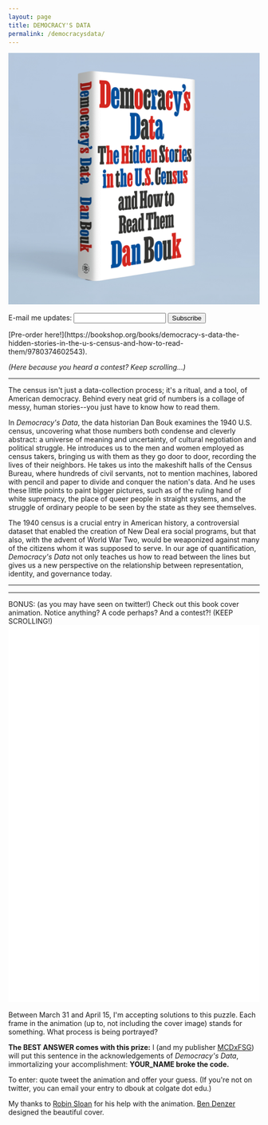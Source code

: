 ```yaml
---
layout: page
title: DEMOCRACY'S DATA
permalink: /democracysdata/
---
```


![a book stands on edge, against a blue background. The title of the book is in red, blue, and black on a white cover.](/images/DemocracysData_fancy_mockup.jpg)

<form
  action="https://buttondown.email/api/emails/embed-subscribe/danbouk"
  method="post"
  target="popupwindow"
  onsubmit="window.open('https://buttondown.email/danbouk', 'popupwindow')"
  class="embeddable-buttondown-form"
>

  <label for="bd-email">E-mail me updates:</label>
  <input type="email" name="email" id="bd-email" />
  <input type="submit" value="Subscribe" />
</form>

<p></p>
[Pre-order here!](https://bookshop.org/books/democracy-s-data-the-hidden-stories-in-the-u-s-census-and-how-to-read-them/9780374602543).

*(Here because you heard a contest? Keep scrolling...)*

<p></p>

<!---
---

"Who knew stories about government and statistics could be so engrossing?!?! Through beautiful storytelling, Bouk makes an esoteric infrastructure utterly enthralling. Democracy's Data takes you on a delightful journey, peeling back layers to help the reader see what lies behind the numbers.”
- danah boyd, partner at Microsoft Research and founder of Data & Society



"Dan Bouk has written an extraordinary new book.... *Democracy’s Data* tells the 'story' of the 1940 census, the 'hidden stories' that reveal the very ordinary day to day life of Americans in 1940, and how the census reverberated with the big newsworthy stories of the day:  Depression, imminent world war, race and inequality, technology and surveillance."
- Margo Anderson, author of *The American Census: A Social History*
--->

---


The census isn't just a data-collection process; it's a ritual, and a tool, of American democracy. Behind every neat grid of numbers is a collage of messy, human stories--you just have to know how to read them.

In *Democracy's Data*, the data historian Dan Bouk examines the 1940 U.S. census, uncovering what those numbers both condense and cleverly abstract: a universe of meaning and uncertainty, of cultural negotiation and political struggle. He introduces us to the men and women employed as census takers, bringing us with them as they go door to door, recording the lives of their neighbors. He takes us into the makeshift halls of the Census Bureau, where hundreds of civil servants, not to mention machines, labored with pencil and paper to divide and conquer the nation's data. And he uses these little points to paint bigger pictures, such as of the ruling hand of white supremacy, the place of queer people in straight systems, and the struggle of ordinary people to be seen by the state as they see themselves.

The 1940 census is a crucial entry in American history, a controversial dataset that enabled the creation of New Deal era social programs, but that also, with the advent of World War Two, would be weaponized against many of the citizens whom it was supposed to serve. In our age of quantification, *Democracy's Data* not only teaches us how to read between the lines but gives us a new perspective on the relationship between representation, identity, and governance today.

---
---

BONUS: (as you may have seen on twitter!)
Check out this book cover animation. Notice anything? A code perhaps? And a contest?! (KEEP SCROLLING!)
![an animation depicting flashing red, blue, and black letters eventually reading: Democracy's Data: The Hidden Stories in the U.S. Census and How to Read Them Dan Bouk](/images/bouk-cover-720px.gif)

Between March 31 and April 15, I'm accepting solutions to this puzzle. Each frame in the animation (up to, not including the cover image) stands for something. What process is being portrayed?

**The BEST ANSWER comes with this prize:** I (and my publisher [MCDxFSG](https://www.mcdbooks.com/)) will put this sentence in the acknowledgements of *Democracy's Data*, immortalizing your accomplishment: **YOUR_NAME broke the code.**

To enter: quote tweet the animation and offer your guess. (If you're not on twitter, you can email your entry to dbouk at colgate dot edu.)

My thanks to [Robin Sloan](https://www.robinsloan.com/) for his help with the animation. [Ben Denzer](https://bendenzer.com/) designed the beautiful cover.

